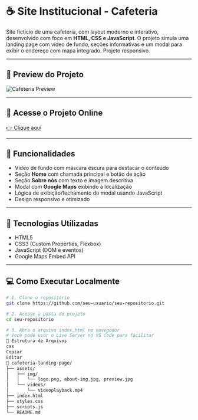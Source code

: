 # ☕ Site Institucional - Cafeteria

Site fictício de uma cafeteria, com layout moderno e interativo, desenvolvido com foco em **HTML, CSS e JavaScript**. O projeto simula uma landing page com vídeo de fundo, seções informativas e um modal para exibir o endereço com mapa integrado. Projeto responsivo.

---

## 📸 Preview do Projeto

![Cafeteria Preview](./assets/img/Cafeteria.gif) <!-- Substitua pelo caminho da imagem de captura -->

---

## 🔗 Acesse o Projeto Online

<div>
  <a href="https://web-cafeteria-jb.netlify.app/">👉 Clique aqui</a>
</div> 

---

## 🧠 Funcionalidades

- Vídeo de fundo com máscara escura para destacar o conteúdo
- Seção **Home** com chamada principal e botão de ação
- Seção **Sobre nós** com texto e imagem descritiva
- Modal com **Google Maps** exibindo a localização
- Lógica de exibição/fechamento do modal usando JavaScript
- Design responsivo e otimizado

---

## 🚀 Tecnologias Utilizadas

- HTML5
- CSS3 (Custom Properties, Flexbox)
- JavaScript (DOM e eventos)
- Google Maps Embed API

---

## 💻 Como Executar Localmente

```bash
# 1. Clone o repositório
git clone https://github.com/seu-usuario/seu-repositorio.git

# 2. Acesse a pasta do projeto
cd seu-repositorio

# 3. Abra o arquivo index.html no navegador
# Você pode usar o Live Server no VS Code para facilitar
📁 Estrutura de Arquivos
css
Copiar
Editar
📁 cafeteria-landing-page/
├── assets/
│   ├── img/
│   │   └── logo.png, about-img.jpg, preview.jpg
│   └── videos/
│       └── videoplayback.mp4
├── index.html
├── styles.css
├── scripts.js
└── README.md
